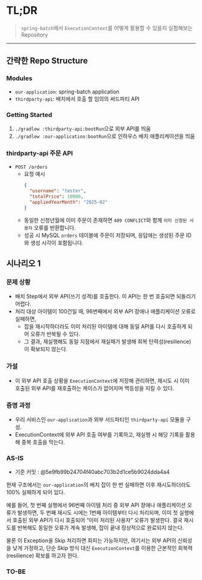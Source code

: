 # TL;DR

> `spring-batch`에서 `ExecutionContext`를 어떻게 활용할 수 있을지 실험해보는 Repository

---

## 간략한 Repo Structure

### Modules
- `our-application`: spring-batch application
- `thirdparty-api`: 배치에서 호출 할 임의의 써드파티 API

### Getting Started
1. `./gradlew :thirdparty-api:bootRun`으로 외부 API를 띄움
2. `./gradlew :our-application:bootRun`으로 인하우스 배치 애플리케이션을 띄움

### thirdparty-api 주문 API

- `POST /orders`
  - 요청 예시
    ```json
    {
      "username": "tester",
      "totalPrice": 10000,
      "appliedYearMonth": "2025-02"
    }
    ```
  - 동일한 신청년월에 이미 주문이 존재하면 `409 CONFLICT`와 함께 `이미 신청된 사용자` 오류를 반환합니다.
  - 성공 시 MySQL `orders` 테이블에 주문이 저장되며, 응답에는 생성된 주문 ID와 생성 시각이 포함됩니다.

## 시나리오 1

### 문제 상황

- 배치 Step에서 외부 API(쓰기 성격)를 호출한다. 이 API는 한 번 호출되면 되돌리기 어렵다.
- 처리 대상 아이템이 100건일 때, 96번째에서 외부 API 장애나 애플리케이션 오류로 실패하면,
  - 잡을 재시작하더라도 이미 처리된 아이템에 대해 동일 API를 다시 호출하게 되어 오류가 반복될 수 있다.
  - 그 결과, 재실행해도 동일 지점에서 재실패가 발생해 회복 탄력성(resilience) 이 확보되지 않는다.

### 가설

- 이 외부 API 호출 상황을 `ExecutionContext`에 저장해 관리하면, 재시도 시 이미 호출된 외부 API를 재호출하는 케이스가 없어지며 멱등성을 지킬 수 있다.

### 증명 과정

- 우리 서비스인 `our-application`과 외부 서드파티인 `thirdparty-api` 모듈을 구성.
- ExecutionContext에 외부 API 호출 여부를 기록하고, 재실행 시 해당 기록을 활용해 중복 호출을 막는다.

### AS-IS

- 기준 커밋 : @5e9fb99b24704f40abc703b2d1ce5b9024dda4a4

현재 구조에서는
`our-application`의 배치 잡이 한 번 실패하면 이후 재시도하더라도 100% 실패하게 되어 있다.

예를 들어, 첫 번째 실행에서 96번째 아이템 처리 중 외부 API 장애나 애플리케이션 오류가 발생하면,
두 번째 재시도 시에는 1번째 아이템부터 다시 처리되며, 이미 첫 실행에서 호출된 외부 API가 다시 호출되어 “이미 처리된 사용자” 오류가 발생한다.
결국 재시도를 반복해도 동일한 오류가 계속 발생해, 잡이 끝내 정상적으로 완료되지 않는다.

물론 이 Exception을 Skip 처리하면 회피는 가능하지만,
여기서는 외부 API의 신뢰성을 낮게 가정하고, 단순 Skip 방식 대신 `ExecutionContext`를 이용한 근본적인 회복력(resilience) 확보를 하고자 한다.

### TO-BE


